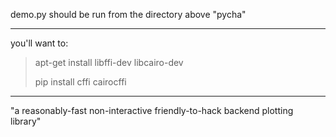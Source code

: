 demo.py should be run from the directory above "pycha"

-----

you'll want to:

> apt-get install libffi-dev libcairo-dev
>
> pip install cffi cairocffi

-----

"a reasonably-fast non-interactive friendly-to-hack backend plotting library"
